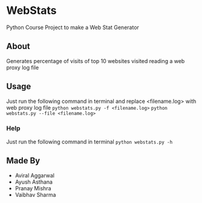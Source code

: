 # WebStats

Python Course Project to make a Web Stat Generator

## About
Generates percentage of visits of top 10 websites visited reading a web proxy log file

## Usage
Just run the following command in terminal and replace <filename.log> with web proxy log file
`python webstats.py -f <filename.log>`
`python webstats.py --file <filename.log>`

### Help
Just run the following command in terminal
`python webstats.py -h`

## Made By
- Aviral Aggarwal
- Ayush Asthana
- Pranay Mishra
- Vaibhav Sharma
